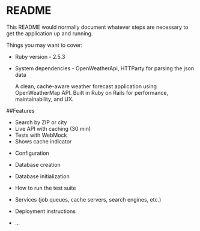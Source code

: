 # README

This README would normally document whatever steps are necessary to get the
application up and running.

Things you may want to cover:

* Ruby version - 2.5.3

* System dependencies - OpenWeatherApi, HTTParty for parsing the json data

  A clean, cache-aware weather forecast application using OpenWeatherMap API. Built in Ruby on Rails for performance, maintainability, and UX.

##Features
- Search by ZIP or city
- Live API with caching (30 min)
- Tests with WebMock
- Shows cache indicator


* Configuration

* Database creation

* Database initialization

* How to run the test suite

* Services (job queues, cache servers, search engines, etc.)

* Deployment instructions

* ...
